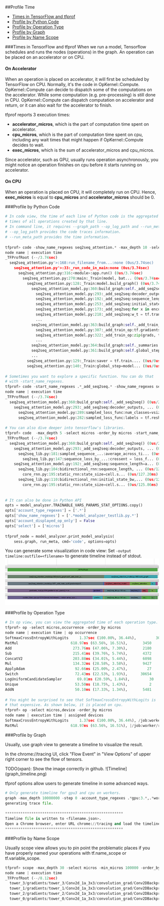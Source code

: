 ##Profile Time

* [Times in TensorFlow and tfprof](#times-in-tensorflow-and-tfprof)
* [Profile by Python Code](#profile-by-python-code)
* [Profile by Operation Type](#profile-by-operation-type)
* [Profile by Graph](#profile-by-graph)
* [Profile by Name Scope](#profile-by-name-scope)


###Times in TensorFlow and tfprof
When we run a model, Tensorflow schedules and runs the nodes (operations)
in the graph. An operation can be placed on an accelerator or on CPU.


#### On Accelerator
When an operation is placed on accelerator, it will first be scheduled
by TensorFlow on CPU. Normally, it's the code in OpKernel::Compute.
OpKernel::Compute can decide to dispatch some of the computations on the
accelerator. While some computation (e.g. pre-processing) is still done
in CPU. OpKernel::Compute can dispatch computation on accelerator
and return, or it can also wait for the accelerator to finish.

tfprof reports 3 execution times:

  * <b>accelerator_micros</b>, which is the part of computation time spent on accelerator.
  * <b>cpu_micros</b>, which is the part of computation time spent on cpu, including
    any wait times that might happen if OpKernel::Compute decides to wait.
  * <b>exec_micros</b>, which is the sum of accelerator_micros and cpu_micros.

Since accelerator, such as GPU, usually runs operation asynchronously, you
might notice an operation finishes on cpu before it starts running on
accelerator.

#### On CPU
When an operation is placed on CPU, it will completely run on CPU. Hence,
<b>exec_micros</b> is equal to <b>cpu_micros</b> and <b>accelerator_micros</b>
should be 0.


###Profile by Python Code
```python
# In code view, the time of each line of Python code is the aggregated
# times of all operations created by that line.
# In command line, it requires --graph_path --op_log_path and --run_meta_path.
# --op_log_path provides the code traces information.
# --run_meta_path provides the time information.

tfprof> code -show_name_regexes seq2seq_attention.* -max_depth 10 -select micros -order_by micros
node name | execution time
_TFProfRoot (--/3.74sec)
  seq2seq_attention.py'>:168:run_filename_from...:none (0us/3.74sec)
    seq2seq_attention.py'>:33:_run_code_in_main:none (0us/3.74sec)
      seq2seq_attention.py:316:<module>:app.run() (0us/3.74sec)
        seq2seq_attention.py:270:main:_Train(model, bat... (0us/3.74sec)
          seq2seq_attention.py:128:_Train:model.build_graph() (0us/3.74sec)
            seq2seq_attention_model.py:360:build_graph:self._add_seq2seq() (0us/2.79sec)
              seq2seq_attention_model.py:293:_add_seq2seq:decoder_outputs, ... (0us/2.46sec)
              seq2seq_attention_model.py:192:_add_seq2seq:sequence_length=a... (0us/265.31ms)
              seq2seq_attention_model.py:253:_add_seq2seq:initial_state_att... (0us/50.35ms)
              seq2seq_attention_model.py:173:_add_seq2seq:for x in encoder_... (0us/8.72ms)
              seq2seq_attention_model.py:218:_add_seq2seq:w_t = tf.transpos... (0us/2.39ms)
              ...
            seq2seq_attention_model.py:363:build_graph:self._add_train_o... (0us/949.10ms)
              seq2seq_attention_model.py:307:_add_train_op:tf.gradients(self... (0us/641.44ms)
              seq2seq_attention_model.py:322:_add_train_op:zip(grads, tvars)... (0us/307.56ms)
              ...
            seq2seq_attention_model.py:364:build_graph:self._summaries =... (0us/13us)
            seq2seq_attention_model.py:361:build_graph:self.global_step ... (0us/12us)
            ...
          seq2seq_attention.py:129:_Train:saver = tf.train.... (0us/0us)
          seq2seq_attention.py:140:_Train:global_step=model... (0us/0us)

# Sometimes you want to explore a specific function. You can do that
# with -start_name_regexes.
tfprof> code -start_name_regexes .*_add_seq2seq.* -show_name_regexes seq2seq_attention.* -max_depth 10 -select micros -order_by micros
node name | execution time
_TFProfRoot (--/3.74sec)
  seq2seq_attention_model.py:360:build_graph:self._add_seq2seq() (0us/2.79sec)
    seq2seq_attention_model.py:293:_add_seq2seq:decoder_outputs, ... (0us/2.46sec)
      seq2seq_attention_model.py:289:sampled_loss_func:num_classes=vsize) (0us/2.46sec)
      seq2seq_attention_model.py:282:sampled_loss_func:labels = tf.resha... (0us/164us)

# You can also dive deeper into tensorflow's libraries.
tfprof> code  -max_depth 5 -select micros -order_by micros -start_name_regexes .*_add_seq2seq.* -min_micros 100000
_TFProfRoot (--/3.74sec)
  seq2seq_attention_model.py:360:build_graph:self._add_seq2seq() (0us/2.79sec)
    seq2seq_attention_model.py:293:_add_seq2seq:decoder_outputs, ... (0us/2.46sec)
      seq2seq_lib.py:181:sampled_sequence_...:average_across_ti... (0us/2.46sec)
        seq2seq_lib.py:147:sequence_loss_by_...:crossent = loss_f... (0us/2.46sec)
    seq2seq_attention_model.py:192:_add_seq2seq:sequence_length=a... (0us/265.31ms)
      seq2seq_lib.py:104:bidirectional_rnn:sequence_length, ... (0us/127.27ms)
        core_rnn.py:195:static_rnn:state_size=cell.s... (0us/127.20ms)
      seq2seq_lib.py:110:bidirectional_rnn:initial_state_bw,... (0us/125.96ms)
        core_rnn.py:195:static_rnn:state_size=cell.s... (0us/125.86ms)


# It can also be done in Python API
opts = model_analyzer.TRAINABLE_VARS_PARAMS_STAT_OPTIONS.copy()
opts['account_type_regexes'] = ['.*']
opts['show_name_regexes'] = ['.*model_analyzer_testlib.py.*']
opts['account_displayed_op_only'] = False
opts['select'] = ['micros']

tfprof_node = model_analyzer.print_model_analysis(
    sess.graph, run_meta, cmd='code', options=opts)
```

You can generate some visualization in code view:
Set ```-output timeline:outfile=<filename>``` to generate timeline instead of stdout.
<left>
![CodeTimeline](code_timeline.png)
</left>


###Profile by Operation Type
```python
# In op view, you can view the aggregated time of each operation type.
tfprof> op -select micros,occurrence -order_by micros
node name | execution time | op occurrence
SoftmaxCrossEntropyWithLogits     1.37sec (100.00%, 36.44%),         30
MatMul                        618.97ms (63.56%, 16.51%),       3450
Add                            273.76ms (47.06%, 7.30%),       2180
Sub                            215.41ms (39.76%, 5.74%),       4372
ConcatV2                       203.88ms (34.01%, 5.44%),       6098
Mul                            134.32ms (28.58%, 3.58%),       9427
ApplyAdam                       92.66ms (25.00%, 2.47%),         27
Switch                          72.43ms (22.53%, 1.93%),      30654
LogUniformCandidateSampler       69.01ms (20.59%, 1.84%),         30
Unique                          53.50ms (18.75%, 1.43%),          2
AddN                            50.10ms (17.33%, 1.34%),       5481

# You might be surprised to see that SoftmaxCrossEntropyWithLogits is
# that expensive. As shown below, it is placed on cpu.
tfprof> op -select micros,device -order_by micros
node name | execution time | assigned devices
SoftmaxCrossEntropyWithLogits     1.37sec (100.00%, 36.44%), /job:worker/replica:0/task:0/cpu:0
MatMul                        618.97ms (63.56%, 16.51%), |/job:worker/replica:0/task:0/cpu:0|/job:worker/replica:0/task:0/device:GPU:0|/job:worker/replica:0/task:0/gpu:1|/job:worker/replica:0/task:0/gpu:2|/job:worker/replica:0/task:0/gpu:3
```


###Profile by Graph

Usually, use graph view to generate a timeline to visualize the result.

In the chrome://tracing UI, click "Flow Event" in "View Options" of upper
right corner to see the flow of tensors.

<left>
TODO(xpan): Show the image correctly in github.
![Timeline](graph_timeline.png)
</left>

tfprof options allow users to generate timeline in some advanced ways.

```python
# Only generate timeline for gpu3 and cpu on workers.
graph -max_depth 10000000 -step 0 -account_type_regexes .*gpu:3.*,.*worker.*cpu:0.* -output timeline:outfile=<filename.json>
generating trace file.

******************************************************
Timeline file is written to <filename.json>.
Open a Chrome browser, enter URL chrome://tracing and load the timeline file.
******************************************************
```

###Profile by Name Scope

Usually scope view allows you to pin point the problematic places if you
have properly named your operations with tf.name_scope or tf.variable_scope.

```python
tfprof> scope -max_depth 30 -select micros -min_micros 100000 -order_by micros
node name | execution time
_TFProfRoot (--/8.12sec)
  tower_3/gradients/tower_3/Conv2d_1a_3x3/convolution_grad/Conv2DBackpropFilter (126.34ms/126.34ms)
  tower_1/gradients/tower_1/Conv2d_1a_3x3/convolution_grad/Conv2DBackpropFilter (125.44ms/125.44ms)
  tower_2/gradients/tower_2/Conv2d_1a_3x3/convolution_grad/Conv2DBackpropFilter (124.85ms/124.85ms)
  tower_0/gradients/tower_0/Conv2d_1a_3x3/convolution_grad/Conv2DBackpropFilter (124.45ms/124.45ms)
```
